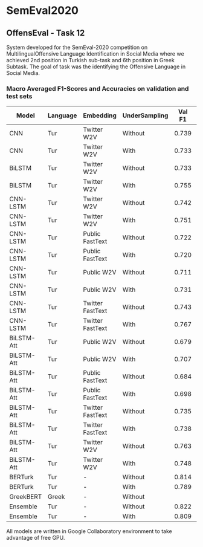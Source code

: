 # SemEval2020
## OffensEval - Task 12 

System  developed  for  the  SemEval-2020  competition  on  MultilingualOffensive  Language  Identification  in  Social  Media  where  we achieved 2nd position in Turkish sub-task and  6th position in Greek Subtask. The goal of task was the identifying the Offensive Language in Social Media. 

### Macro Averaged F1-Scores and Accuracies on validation and test sets


| Model  | Language | Embedding | UnderSampling | Val F1 | Val Acc | Test F1 | Test Acc |
| ------------- | ------------- | -------------|-------------|-------------|-------------|-------------|-------------|
|CNN |Tur |Twitter W2V | Without | 0.739  |0.857  |  0.747  | 0.861 |
|CNN |Tur | Twitter W2V | With | 0.733  | 0.847  | 0.738   |0.857 |
|BiLSTM |Tur | Twitter W2V | Without | 0.733 | 0.867|  0.747  | 0.864 |
|BiLSTM | Tur |Twitter W2V | With | 0.755  |  0.857 | 0.748  |0.865 |
|CNN-LSTM |Tur | Twitter W2V | Without | 0.742  |  0.855| 0.766   | 0.863|
|CNN-LSTM |Tur | Twitter W2V | With | 0.751  |  0.867 | 0.773   | 0.865|
|CNN-LSTM |Tur | Public FastText  | Without  | 0.722   | 0.862  | 0.710   |  0.856  |
|CNN-LSTM |Tur | Public FastText | With  | 0.720   | 0.851  | 0.726    | 0.852  |
|CNN-LSTM |Tur | Public W2V  | Without  | 0.711   |  0.856 |  0.717  |0.856  |
|CNN-LSTM |Tur | Public W2V | With  |0.731    |0.85   | 0.739    | 0.857  |
|CNN-LSTM | Tur |Twitter FastText  | Without  |0.743   | 0.851  |0.756   |  0.853|
|CNN-LSTM |Tur | Twitter FastText | With  |  0.767   | 0.874  | 0.753   | 0.864|
|BiLSTM-Att |Tur | Public W2V  | Without  | 0.679   | 0.847  |  0.681  | 0.844 |
|BiLSTM-Att |Tur | Public W2V | With  | 0.707   |  0.827 | 0.721    |0.844   |
|BiLSTM-Att  |Tur | Public FastText | Without  | 0.684    | 0.849 | 0.698   | 0.850 |
|BiLSTM-Att  | Tur |Public FastText | With  |  0.698   | 0.839  | 0.726   | 0.846 |
|BiLSTM-Att  |Tur | Twitter FastText | Without  | 0.735  | 0.852 |  0.721  | 0.867|
|BiLSTM-Att  |Tur | Twitter FastText | With  |  0.738   |  0.866 | 0.747  |0.861 |
|BiLSTM-Att | Tur |Twitter W2V | Without  |0.763  |0.859 | 0.781  | 0.871|
|BiLSTM-Att |Tur | Twitter W2V | With  |  0.748 | 0.870| 0.760  | 0.868|
|BERTurk |Tur | - | Without  | 0.814  | 0.888  | 0.806  | 0.877  |
|BERTurk |Tur | - | With  | 0.789   | 0.866  | 0.808   | 0.873 |
| GreekBERT  | Greek|- | Without|  |  | 0.832|  |
|Ensemble |Tur |-| Without  |  0.822 |   0.896   | 0.813 | 0.887|
|Ensemble |Tur |-| With  |  0.809 |   0.881  | 0.816 | 0.883| 

All models are written in Google Collaboratory environment to take advantage of free GPU.


